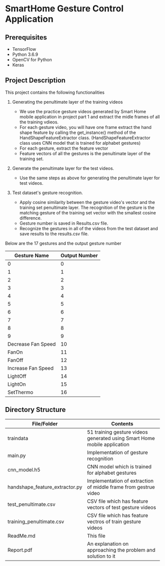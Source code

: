 # SmartHome Gesture Control Application

## Prerequisites
* TensorFlow
* Python 3.6.9
* OpenCV for Python
* Keras

## Project Description
This project contains the following functionalities
1. Generating the penultimate layer of the training videos
    * We use the practice gesture videos generated by Smart Home mobile application in project part 1 and extract the midle frames of all the training vdieos.
    * For each gesture video, you will have one frame extract the hand shape feature by calling the get_instance() method of the HandShapeFeatureExtractor class. (HandShapeFeatureExtractor class uses CNN model that is trained for alphabet gestures)
    * For each gesture, extract the feature vector
    * Feature vectors of all the gestures is the penultimate layer of the training set.

2. Generate the penultimate layer for the test videos.
    * Use the same steps as above for generating the penultimate layer for test videos.

3. Test dataset's gesture recognition.
    * Apply cosine similarity between the gesture video's vector and the training set penultimate layer. The recognition of the gesture is the matching gesture of the training set vector with the smallest cosine difference.
    * Gesture number is saved in Results.csv file.
    * Recognize the gestures in all of the videos from the test dataset and save results to the results.csv file.

Below are the 17 gestures and the output gesture number 

| Gesture Name | Output Number |
| -----------  | ------------- |
| 0 | 0 |
| 1 | 1 |
| 2 | 2 |
| 3 | 3 |
| 4 | 4 |
| 5 | 5 |
| 6 | 6 |
| 7 | 7 |
| 8 | 8 |
| 9 | 9 |
| Decrease Fan Speed | 10 |
| FanOn | 11 |
| FanOff | 12 |
| Increase Fan Speed | 13 |
| LightOff | 14 |
| LightOn | 15 |
| SetThermo | 16 |

## Directory Structure

| File/Folder  | Contents |
| -----------  | -------- |
| traindata | 51 training gesture videos generated using Smart Home mobile application |
| main.py | Implementation of gesture recognition |
| cnn_model.h5 |  CNN model which is trained for alphabet gestures |
| handshape_feature_extractor.py | Implementation of extraction of middle frame from gestrue video |
| test_penultimate.csv | CSV file which has feature vectors of test gesture videos | 
| training_penultimate.csv | CSV file which has feature vectros of train gesture videos |
| ReadMe.md | This file |
| Report.pdf | An explanation on approaching the problem and solution to it |




